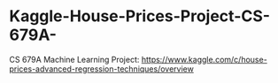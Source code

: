 # Kaggle-House-Prices-Project-CS-679A-
CS 679A Machine Learning Project: https://www.kaggle.com/c/house-prices-advanced-regression-techniques/overview
